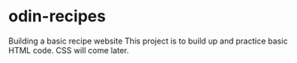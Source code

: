 # odin-recipes

Building a basic recipe website
This project is to build up and practice basic HTML code.
CSS will come later.